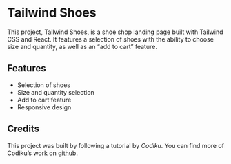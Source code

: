 # Tailwind Shoes

This project, Tailwind Shoes, is a shoe shop landing page built with Tailwind CSS and React. It features a selection of shoes with the ability to choose size and quantity, as well as an “add to cart” feature.

## Features

- Selection of shoes
- Size and quantity selection
- Add to cart feature
- Responsive design

## Credits
This project was built by following a tutorial by _Codiku_. You can find more of Codiku’s work on [github](https://github.com/codiku).
